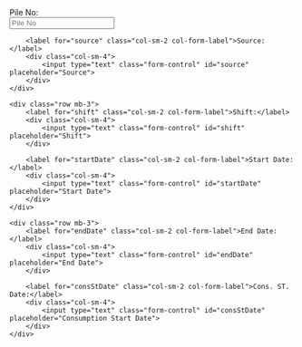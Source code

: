 <form class="container mt-3">
    <div class="row mb-3">
        <label for="pileNo" class="col-sm-2 col-form-label">Pile No:</label>
        <div class="col-sm-4">
            <input type="text" class="form-control" id="pileNo" placeholder="Pile No">
        </div>
        
        <label for="source" class="col-sm-2 col-form-label">Source:</label>
        <div class="col-sm-4">
            <input type="text" class="form-control" id="source" placeholder="Source">
        </div>
    </div>

    <div class="row mb-3">
        <label for="shift" class="col-sm-2 col-form-label">Shift:</label>
        <div class="col-sm-4">
            <input type="text" class="form-control" id="shift" placeholder="Shift">
        </div>

        <label for="startDate" class="col-sm-2 col-form-label">Start Date:</label>
        <div class="col-sm-4">
            <input type="text" class="form-control" id="startDate" placeholder="Start Date">
        </div>
    </div>

    <div class="row mb-3">
        <label for="endDate" class="col-sm-2 col-form-label">End Date:</label>
        <div class="col-sm-4">
            <input type="text" class="form-control" id="endDate" placeholder="End Date">
        </div>

        <label for="consStDate" class="col-sm-2 col-form-label">Cons. ST. Date:</label>
        <div class="col-sm-4">
            <input type="text" class="form-control" id="consStDate" placeholder="Consumption Start Date">
        </div>
    </div>
</form>
